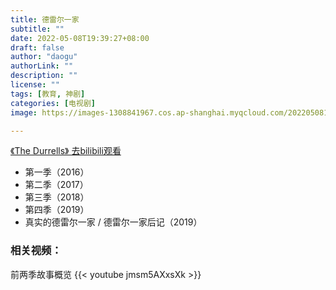 ```yaml
---
title: 德雷尔一家
subtitle: ""
date: 2022-05-08T19:39:27+08:00
draft: false
author: "daogu"
authorLink: ""
description: "" 
license: ""
tags: [教育, 神剧]
categories: [电视剧]
image: https://images-1308841967.cos.ap-shanghai.myqcloud.com/202205081944917.webp

---
```


[《The Durrells》 去bilibili观看](https://www.bilibili.com/bangumi/play/ep449845?zw)

* 第一季（2016）
* 第二季（2017）
* 第三季（2018）
* 第四季（2019）
* 真实的德雷尔一家 / 德雷尔一家后记（2019）

### 相关视频：
前两季故事概览
{{< youtube jmsm5AXxsXk >}}